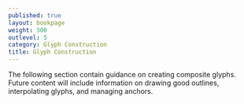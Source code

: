 ```yaml
---
published: true
layout: bookpage
weight: 300
outlevel: 5
category: Glyph Construction
title: Glyph Construction
---
```


The following section contain guidance on creating composite glyphs. Future content will include information on drawing good outlines, interpolating glyphs, and managing anchors.
